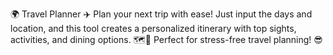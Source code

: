 🌍 Travel Planner ✈️
Plan your next trip with ease! Just input the days and location, and this tool creates a personalized itinerary with top sights, activities, and dining options. 🗺️🍴 Perfect for stress-free travel planning! 😎

